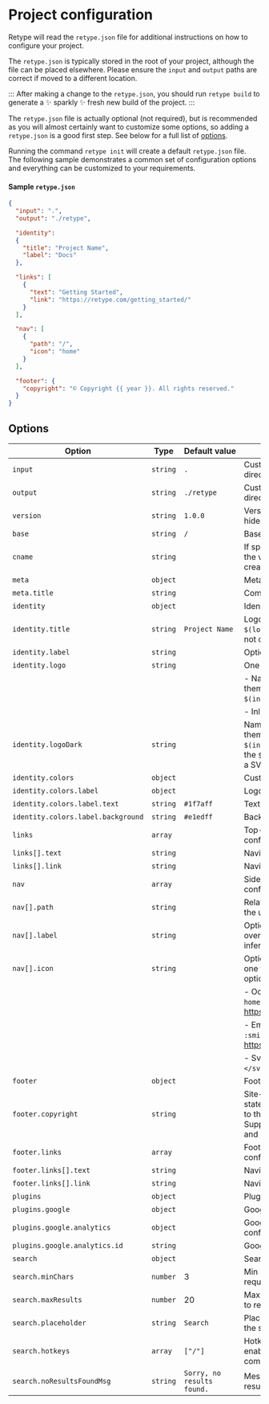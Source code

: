 # Project configuration

Retype will read the `retype.json` file for additional instructions on how to configure your project. 

The `retype.json` is typically stored in the root of your project, although the file can be placed elsewhere. Please ensure the `input` and `output` paths are correct if moved to a different location.

:::
After making a change to the `retype.json`, you should run `retype build` to generate a :sparkles: sparkly :sparkles: fresh new build of the project.
:::

The `retype.json` file is actually optional (not required), but is recommended as you will almost certainly want to customize some options, so adding a `retype.json` is a good first step. See below for a full list of [options](#options).

Running the command `retype init` will create a default `retype.json` file. The following sample demonstrates a common set of configuration options and everything can be customized to your requirements.

#### Sample `retype.json`

```json
{
  "input": ".",
  "output": "./retype",

  "identity": 
  {
    "title": "Project Name",
    "label": "Docs"
  },

  "links": [
    {
      "text": "Getting Started",
      "link": "https://retype.com/getting_started/"
    }
  ],

  "nav": [
    {
      "path": "/",
      "icon": "home"
    }
  ],

  "footer": {
    "copyright": "© Copyright {{ year }}. All rights reserved."
  }
}
```

## Options

| Option                               | Type     | Default&nbsp;value              | Description                                                                                                                     |
| ------------------------------------ | -------- | -------------------------- | ------------------------------------------------------------------------------------------------------------------------------- |
| `input`                              | `string` | `.`                        | Custom path to the input directory                                                                                              |
| `output`                             | `string` | `./retype`                 | Custom path to the output directory                                                                                             |
| `version`                            | `string` | `1.0.0`                    | Version label. Set to `null` to hide                                                                                            |
| `base`                               | `string` | `/`                        | Base URL                                                                                                                        |
| `cname`                              | `string` |                            | If specified, a `CNAME` file with the value provided will be created                                                            |
| `meta`                               | `object` |                            | Meta configuration                                                                                                              |
| `meta.title`                         | `string` |                            | Common title suffix                                                                                                             |
| `identity`                           | `object` |                            | Identity configuration                                                                                                          |
| `identity.title`                     | `string` | `Project Name`             | Logo Title. Displayed when `$(logo)` and `$(logoDark)` are not configured                                                       |
| `identity.label`                     | `string` |                            | Optional Logo Label text.                                                                                                       |
| `identity.logo`                      | `string` |                            | One of the following:                                                                                                           |
|                                      |          |                            | - Name of Logo file (light theme), relative to the `$(input)` directory                                                         |
|                                      |          |                            | - Inline SVG logo                                                                                                               |
| `identity.logoDark`                  | `string` |                            | Name of Logo file (dark theme), relative to the `$(input)` directory. Ignored if the `$(logo)` is configured with a SVG image   |
| `identity.colors`                    | `object` |                            | Custom color configuration                                                                                                      |
| `identity.colors.label`              | `object` |                            | Logo label colors                                                                                                               |
| `identity.colors.label.text`         | `string` | `#1f7aff`                  | Text color                                                                                                                      |
| `identity.colors.label.background`   | `string` | `#e1edff`                  | Background color                                                                                                                |
| `links`                              | `array`  |                            | Top-level navigation link configuration                                                                                         |
| `links[].text`                       | `string` |                            | Navigation link text                                                                                                            |
| `links[].link`                       | `string` |                            | Navigation link URL                                                                                                             |
| `nav`                                | `array`  |                            | Sidebar root-level navigation configuraton                                                                                      |
| `nav[].path`                         | `string` |                            | Relative path as it appears in the url                                                                                          |
| `nav[].label`                        | `string` |                            | Optional label. When set, overrides the item label inferred from title                                                          |
| `nav[].icon`                         | `string` |                            | Optional item icon. Could be one from the following options:                                                                    |
|                                      |          |                            | - Octicons icon name, e.g. `home` (see more: https://primer.style/octicons/)                                                    |
|                                      |          |                            | - Emoji shortcode, e.g. `:smile:` (see more: https://mojee.io/emojis/)                                                          |
|                                      |          |                            | - Svg element (`<svg>..</svg>`)                                                                                                 |
| `footer`                             | `object` |                            | Footer configuration                                                                                                            |
| `footer.copyright`                   | `string` |                            | Site-wide copyright statement that will be added to the footer of each page. Supports Markdown syntax and `{{ year }}` variable |
| `footer.links`                       | `array`  |                            | Footer navigation link configuration                                                                                            |
| `footer.links[].text`                | `string` |                            | Navigation link text                                                                                                            |
| `footer.links[].link`                | `string` |                            | Navigation link URL                                                                                                             |
| `plugins`                            | `object` |                            | Plugin configuration                                                                                                            |
| `plugins.google`                     | `object` |                            | Google Plugin configuration                                                                                                     |
| `plugins.google.analytics`           | `object` |                            | Google Analytics configuration                                                                                                  |
| `plugins.google.analytics.id`        | `string` |                            | Google Analytics ID                                                                                                             |
| `search`                             | `object` |                            | Search configuration                                                                                                            |
| `search.minChars`                    | `number` | 3                          | Min number of characters required in a search query                                                                             |
| `search.maxResults`                  | `number` | 20                         | Max number of search results to render                                                                                          |
| `search.placeholder`                 | `string` | `Search`                   | Placeholder text rendered on the search component                                                                               |
| `search.hotkeys`                     | `array`  | `["/"]`                    | Hotkeys (KeyboardEvent.key) enabling the search component                                                                       |
| `search.noResultsFoundMsg`           | `string` | `Sorry, no results found.` | Message rendered when no results were found                                                                                     |